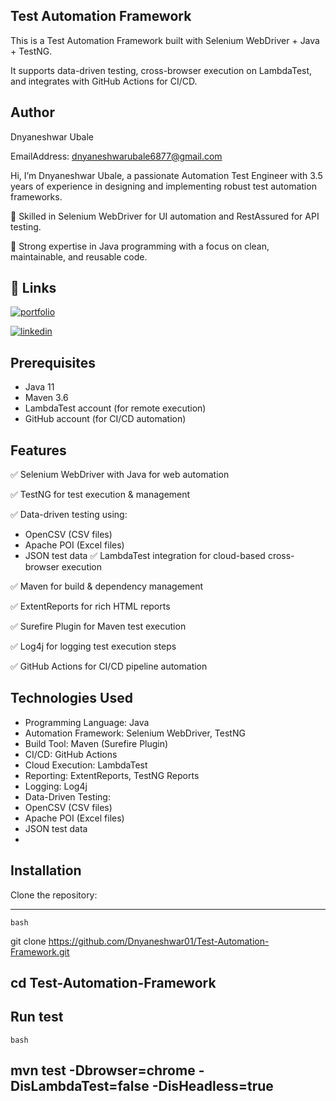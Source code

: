 ## Test Automation Framework

This is a Test Automation Framework built with Selenium WebDriver + Java + TestNG.

It supports data-driven testing, cross-browser execution on LambdaTest, and integrates with GitHub Actions for CI/CD.
## Author

Dnyaneshwar Ubale

EmailAddress: dnyaneshwarubale6877@gmail.com

Hi, I’m Dnyaneshwar Ubale, a passionate Automation Test Engineer with 3.5 years of experience in designing and implementing robust test automation frameworks.

🔹 Skilled in Selenium WebDriver for UI automation and RestAssured for API testing.

🔹 Strong expertise in Java programming with a focus on clean, maintainable, and reusable code.

## 🔗 Links
[![portfolio](https://img.shields.io/badge/my_portfolio-000?style=for-the-badge&logo=ko-fi&logoColor=white)](https://github.com/Dnyaneshwar01)

[![linkedin](https://img.shields.io/badge/linkedin-0A66C2?style=for-the-badge&logo=linkedin&logoColor=white)](https://www.linkedin.com/in/dnyaneshwar-ubale-853101264/)



## Prerequisites

- Java 11
- Maven 3.6
- LambdaTest account (for remote execution)
- GitHub account (for CI/CD automation)

## Features

✅ Selenium WebDriver with Java for web automation

✅ TestNG for test execution & management

✅ Data-driven testing using:
 - OpenCSV (CSV files)
 - Apache POI (Excel files)
 - JSON test data
✅ LambdaTest integration for cloud-based cross-browser execution

✅ Maven for build & dependency management

✅ ExtentReports for rich HTML reports

✅ Surefire Plugin for Maven test execution

✅ Log4j for logging test execution steps

✅ GitHub Actions for CI/CD pipeline automation


## Technologies Used

- Programming Language: Java
- Automation Framework: Selenium WebDriver, TestNG
- Build Tool: Maven (Surefire Plugin)
- CI/CD: GitHub Actions
- Cloud Execution: LambdaTest
- Reporting: ExtentReports, TestNG Reports
- Logging: Log4j
- Data-Driven Testing:
 - OpenCSV (CSV files)
 - Apache POI (Excel files)
 - JSON test data
 - 
## Installation

Clone the repository:

---
    bash
 git clone https://github.com/Dnyaneshwar01/Test-Automation-Framework.git
 
 cd Test-Automation-Framework
---

Run test
---
    bash
  mvn test -Dbrowser=chrome -DisLambdaTest=false -DisHeadless=true
---
